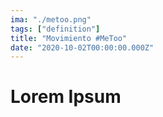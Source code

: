 ```yaml
---
ima: "./metoo.png"
tags: ["definition"]
title: "Movimiento #MeToo"
date: "2020-10-02T00:00:00.000Z"
---
```

# Lorem Ipsum
